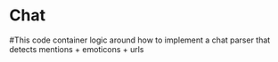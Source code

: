 # Chat
#This code container logic around how to implement a chat parser that detects mentions + emoticons + urls
